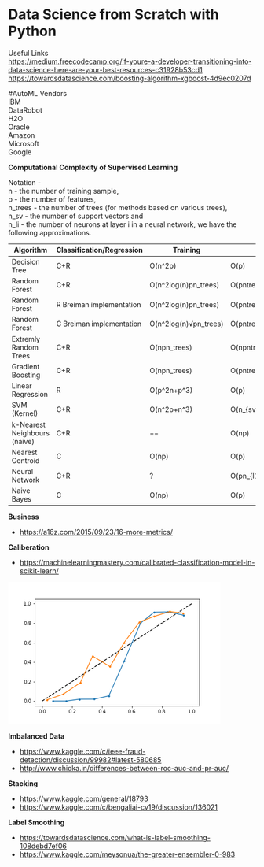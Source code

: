 # Data Science from Scratch with Python

Useful Links  
https://medium.freecodecamp.org/if-youre-a-developer-transitioning-into-data-science-here-are-your-best-resources-c31928b53cd1  
https://towardsdatascience.com/boosting-algorithm-xgboost-4d9ec0207d  


#AutoML Vendors  
IBM  
DataRobot  
H2O  
Oracle  
Amazon  
Microsoft  
Google  


**Computational Complexity of Supervised Learning**

Notation -  
n       - the number of training sample,   
p       - the number of features,   
n_trees - the number of trees (for methods based on various trees),   
n_sv    - the number of support vectors and   
n_li    - the number of neurons at layer  i in a neural network, we have the following approximations.  


| Algorithm                    | Classification/Regression | Training              | Prediction                  |
|------------------------------|---------------------------|-----------------------|-----------------------------|
| Decision Tree                | C+R                       | O(n^2p)               | O(p)                        |
| Random Forest                | C+R                       | O(n^2log(n)pn_trees)  | O(pntrees)                  |
| Random Forest                | R Breiman implementation  | O(n^2log(n)pn_trees)  | O(pntrees)                  |
| Random Forest                | C Breiman implementation  | O(n^2log(n)√pn_trees) | O(pntrees)                  |
| Extremly Random Trees        | C+R                       | O(npn_trees)          | O(npntrees)                 |
| Gradient Boosting            | C+R                       | O(npn_trees)          | O(pntrees)                  |
| Linear Regression            | R                         | O(p^2n+p^3)           | O(p)                        |
| SVM (Kernel)                 | C+R                       | O(n^2p+n^3)           | O(n_{sv}p)                  |
| k-Nearest Neighbours (naive) | C+R                       | −−                    | O(np)                       |
| Nearest Centroid             | C                         | O(np)                 | O(p)                        |
| Neural Network               | C+R                       | ?                     | O(pn_{l1}+n_{l1}n_{l2}+...) |
| Naive Bayes                  | C                         | O(np)                 | O(p)                        |


**Business**

- https://a16z.com/2015/09/23/16-more-metrics/

**Caliberation**
- https://machinelearningmastery.com/calibrated-classification-model-in-scikit-learn/

![Alt text](classification/caliberation_performance.png?raw=true "Title")

**Imbalanced Data**

- https://www.kaggle.com/c/ieee-fraud-detection/discussion/99982#latest-580685
- http://www.chioka.in/differences-between-roc-auc-and-pr-auc/   

**Stacking**
- https://www.kaggle.com/general/18793
- https://www.kaggle.com/c/bengaliai-cv19/discussion/136021


**Label Smoothing**
- https://towardsdatascience.com/what-is-label-smoothing-108debd7ef06
- https://www.kaggle.com/meysonua/the-greater-ensembler-0-983


